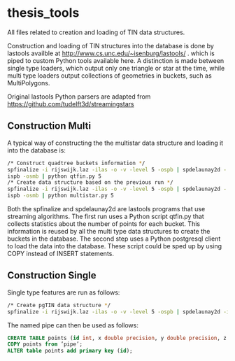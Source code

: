 # thesis_tools
All files related to creation and loading of TIN data structures.

Construction and loading of TIN structures into the database is done by lastools availble at http://www.cs.unc.edu/~isenburg/lastools/ . which is piped to custom Python tools available here. A distinction is made between single type loaders, which output only one triangle or star at the time, while multi type loaders output collections of geometries in buckets, such as MultiPolygons. 

Original lastools Python parsers are adapted from https://github.com/tudelft3d/streamingstars

## Construction Multi

A typical way of constructing the the multistar data structure and loading it into the database is: 

```BASH
/* Construct quadtree buckets information */
spfinalize -i rijswijk.laz -ilas -o -v -level 5 -ospb | spdelaunay2d -
ispb -osmb | python qtfin.py 5
/* Create data structure based on the previous run */
spfinalize -i rijswijk.laz -ilas -o -v -level 5 -ospb | spdelaunay2d -
ispb -osmb | python multistar.py 5
```

Both the spfinalize and spdelaunay2d are lastools programs that use streaming algorithms. The first run uses a Python script qtfin.py that collects statistics about the number of points for each bucket. This information is reused by all the multi type data structures to create the buckets in the database. The second step uses a Python postgresql client to load the data
into the database. These script could be sped up by using COPY instead of INSERT statements.

## Construction Single

Single type features are run as follows:

```BASH
/* Create pgTIN data structure */
spfinalize -i rijswijk.laz -ilas -o -v -level 5 -ospb | spdelaunay2d -ispb -osmb | python pgtin.py > pipe
```

The named pipe can then be used as follows:

```SQL 
CREATE TABLE points (id int, x double precision, y double precision, z double precision, star integer[]);
COPY points from ’pipe’;
ALTER table points add primary key (id);
```

